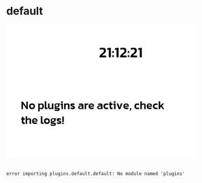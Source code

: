 # default
![sample image for plugin default](./default_sample.png)
```
 
error importing plugins.default.default: No module named 'plugins'
```

